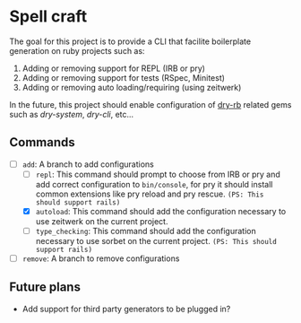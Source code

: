 # Spell craft

The goal for this project is to provide a CLI that facilite boilerplate generation on ruby projects such as:

1. Adding or removing support for REPL (IRB or pry)
2. Adding or removing support for tests (RSpec, Minitest)
3. Adding or removing auto loading/requiring (using zeitwerk)

In the future, this project should enable configuration of [dry-rb](https://dry-rb.org) related gems such as *dry-system*, *dry-cli*, etc...

## Commands

- [ ] `add`: A branch to add configurations
    - [ ] `repl`: This command should prompt to choose from IRB or pry and add correct configuration to `bin/console`, for pry it should install common extensions like pry reload and pry rescue. `(PS: This should support rails)`
    - [x] `autoload`: This command should add the configuration necessary to use zeitwerk on the current project.
    - [ ] `type_checking`: This command should add the configuration necessary to use sorbet on the current project. `(PS: This should support rails)`
- [ ] `remove`: A branch to remove configurations

## Future plans

- Add support for third party generators to be plugged in?
